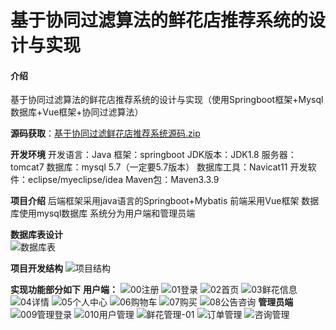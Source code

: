 # 基于协同过滤算法的鲜花店推荐系统的设计与实现

#### 介绍
基于协同过滤算法的鲜花店推荐系统的设计与实现（使用Springboot框架+Mysql数据库+Vue框架+协同过滤算法）

**源码获取**：[基于协同过滤鲜花店推荐系统源码.zip](https://github.com/user-attachments/files/17180203/default.zip)

**开发环境** 
开发语言：Java
框架：springboot
JDK版本：JDK1.8
服务器：tomcat7
数据库：mysql 5.7（一定要5.7版本）
数据库工具：Navicat11
开发软件：eclipse/myeclipse/idea
Maven包：Maven3.3.9

**项目介绍** 
后端框架采用java语言的Springboot+Mybatis
前端采用Vue框架
数据库使用mysql数据库
系统分为用户端和管理员端

**数据库表设计**   
![数据库表](https://github.com/user-attachments/assets/db0adec8-2538-47f3-be98-b1df44ba0747)


**项目开发结构** 
![项目结构](https://github.com/user-attachments/assets/26c7927c-45e8-433c-bc55-aa8e52d14c24)


**实现功能部分如下** 
**用户端：** 
![00注册](https://github.com/user-attachments/assets/97ec5750-aff8-4ca6-9a39-8e52ce39e69d)
![01登录](https://github.com/user-attachments/assets/4041d351-db97-4981-9db8-104bdcf5f282)
![02首页](https://github.com/user-attachments/assets/1390fbf2-4127-403e-a3e4-f35e0d10dd02)
![03鲜花信息](https://github.com/user-attachments/assets/9ed93089-d4b6-4565-90eb-f62d0952d007)
![04详情](https://github.com/user-attachments/assets/507e2d6d-2d03-48f3-90e2-29d3562e2a15)
![05个人中心](https://github.com/user-attachments/assets/0a74360b-f1ea-421c-9d6b-dcfcc2ad173b)
![06购物车](https://github.com/user-attachments/assets/42215fa8-ac4d-499f-994b-92cecf621841)
![07购买](https://github.com/user-attachments/assets/8c1d5ce5-190d-4c6b-9bcf-cecfa72789ea)
![08公告咨询](https://github.com/user-attachments/assets/105e78e1-9266-45ad-b3b7-e9133ab302bb)
**管理员端**
![009管理登录](https://github.com/user-attachments/assets/072ffe42-dd4c-4204-9921-0a090336bdff)
![010用户管理](https://github.com/user-attachments/assets/4e7a3891-8401-443e-bab1-1519a329b8ed)
![鲜花管理-01](https://github.com/user-attachments/assets/a6510920-dff8-46b8-8d1c-8feefc78dc70)
![订单管理](https://github.com/user-attachments/assets/b4477ff4-897f-413a-8d3b-1f4a78334287)
![咨询管理](https://github.com/user-attachments/assets/c730a82e-197e-4045-90b9-22d622c15c08)
